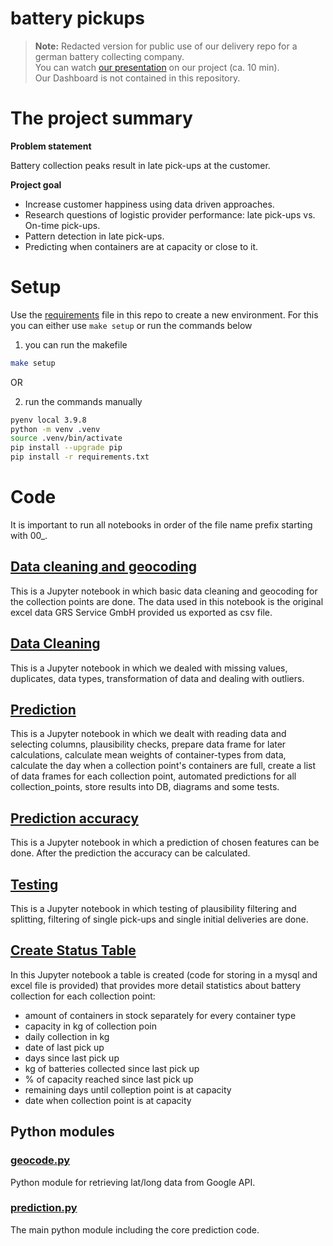 # battery pickups 
>**Note:**
Redacted version for public use of our delivery repo for a german battery collecting company.   
You can watch [our presentation](https://www.youtube.com/watch?v=ODgKSD7HrL4&list=PLSizAuhe-ZaPGwjn6q2gOgc8L1p7BKgWF&index=22&pp=iAQB) on our project (ca. 10 min).  
Our Dashboard is not contained in this repository.

# The project summary

**Problem statement**

Battery collection peaks result in late pick-ups at the customer. 

**Project goal** 

- Increase customer happiness using data driven approaches.   
- Research questions of logistic provider performance: late pick-ups vs. On-time pick-ups. 
- Pattern detection in late pick-ups. 
- Predicting when containers are at capacity or close to it.

# Setup

Use the [requirements](requirements.txt) file in this repo to create a new environment. For this you can either use `make setup` or run the commands below

1. you can run the makefile

```BASH
make setup
```

OR

2. run the commands manually
  
```BASH
pyenv local 3.9.8
python -m venv .venv
source .venv/bin/activate
pip install --upgrade pip
pip install -r requirements.txt
```

# Code
It is important to run all notebooks in order of the file name prefix starting with 00_.

## [Data cleaning and geocoding](python/00_base_cleaning_and_geocoding.ipynb)

This is a Jupyter notebook in which basic data cleaning and geocoding for the collection points are done. The data used in this notebook is the original excel data GRS Service GmbH provided us exported as csv file.

## [Data Cleaning](python/01_data_cleaning.ipynb)

This is a Jupyter notebook in which we dealed with missing values, duplicates, data types, transformation of data and dealing with outliers.

## [Prediction](python/02_prediction_db.ipynb)

This is a Jupyter notebook in which we dealt with reading data and selecting columns, plausibility checks, prepare data frame for later calculations, calculate mean weights of container-types from data, calculate the day when a collection point's containers are full, create a list of data frames for each collection point, automated predictions for all collection_points, store results into DB, diagrams and some tests.

## [Prediction accuracy](python/03_prediction_accuracy.ipynb)

This is a Jupyter notebook in which a prediction of chosen features can be done. After the prediction the accuracy can be calculated.

## [Testing](python/04_testing.ipynb)

This is a Jupyter notebook in which testing of plausibility filtering and splitting, filtering of single pick-ups and single initial deliveries are done.

## [Create Status Table](python/05_create_status_table.ipynb)

In this Jupyter notebook a table is created (code for storing in a mysql and excel file is provided) that provides more detail statistics about battery collection for each collection point:

* amount of containers in stock separately for every container type
* capacity in kg of collection poin
* daily collection in kg
* date of last pick up
* days since last pick up
* kg of batteries collected since last pick up
* % of capacity reached since last pick up
* remaining days until colleption point is at capacity
* date when collection point is at capacity

## Python modules

### [geocode.py](python/geocode.py)

Python module for retrieving lat/long data from Google API.

### [prediction.py](python/prediction.py)

The main python module including the core prediction code.

